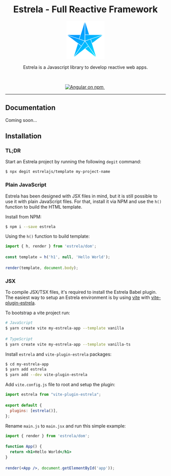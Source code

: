 <h1 align="center">Estrela - Full Reactive Framework</h1>

<p align="center">
  <img src="images/logo.png" alt="estrela-logo" width="120px" height="120px"/>
  <br>
  <p align="center">Estrela is a Javascript library to develop reactive web apps.</p>
  <br>
</p>

<p align="center">
  <a href="https://www.npmjs.com/package/estrela">
    <img src="https://img.shields.io/npm/v/estrela?color=009DFF&label=NPM%20Package&logo=npm" alt="Angular on npm" />
  </a>&nbsp;
</p>

<hr>

## Documentation

Coming soon...

## Installation

### TL;DR

Start an Estrela project by running the following `degit` command:

```bash
$ npx degit estrelajs/template my-project-name
```

### Plain JavaScript

Estrela has been designed with JSX files in mind, but it is still possible to use it with plain JavaScript files. For that, install it via NPM and use the `h()` function to build the HTML template.

Install from NPM:
```bash
$ npm i --save estrela
```

Using the `h()` function to build template:
```js
import { h, render } from 'estrela/dom';

const template = h('h1', null, 'Hello World');

render(template, document.body);
```

### JSX

To compile JSX/TSX files, it's required to install the Estrela Babel plugin. The easiest way to setup an Estrela environment is by using [vite](https://vitejs.dev/) with [vite-plugin-estrela](https://www.npmjs.com/package/vite-plugin-estrela).

To bootstrap a vite project run:

```bash
# JavaScript
$ yarn create vite my-estrela-app --template vanilla

# TypeScript
$ yarn create vite my-estrela-app --template vanilla-ts
```

Install `estrela` and `vite-plugin-estrela` packages:

```bash
$ cd my-estrela-app
$ yarn add estrela
$ yarn add --dev vite-plugin-estrela
```

Add `vite.config.js` file to root and setup the plugin:

```js
import estrela from "vite-plugin-estrela";

export default {
  plugins: [estrela()],
};
```

Rename `main.js` to `main.jsx` and run this simple example:

```jsx
import { render } from 'estrela/dom';

function App() {
  return <h1>Hello World</h1>
}

render(<App />, document.getElementById('app'));
```